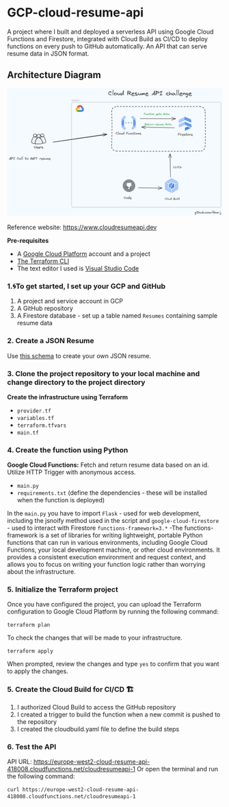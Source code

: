 # GCP-cloud-resume-api

A project where I built and deployed a serverless API using Google Cloud Functions and Firestore, integrated with Cloud Build as CI/CD to deploy functions on every push to GitHub automatically. An API that can serve resume data in JSON format.

## Architecture Diagram

![Reference image](/images/architecture-image.png)

Reference website: <https://www.cloudresumeapi.dev>

**Pre-requisites**

* A [Google Cloud Platform](https://cloud.google.com/?hl=en) account and a project
* [The Terraform CLI](https://developer.hashicorp.com/terraform/install)
* The text editor I used is [Visual Studio Code](https://code.visualstudio.com/download)

### 1.🌀To get started, I set up your GCP and GitHub 

1. A project and service account in GCP
2. A GitHub repository
3. A Firestore database - set up a table named `Resumes` containing sample resume data

### 2. Create a JSON Resume

Use [this schema](https://jsonresume.org/schema/) to create your own JSON resume.

### 3. Clone the project repository to your local machine and change directory to the project directory

**Create the infrastructure using Terraform**

* `provider.tf`
* `variables.tf`
* `terraform.tfvars`
* `main.tf`

### 4. Create the function using Python

**Google Cloud Functions:** Fetch and return resume data based on an id. Utilize HTTP Trigger with anonymous access.

* `main.py`
* `requirements.txt` (define the dependencies - these will be installed when the function is deployed)

In the `main.py` you have to import `Flask` - used for web development, including the jsnoify method used in the script and `google-cloud-firestore` - used to interact with Firestore
`functions-framework=3.*` -The functions-framework is a set of libraries for writing lightweight, portable Python functions that can run in various environments, including Google Cloud Functions, your local development machine, or other cloud environments. It provides a consistent execution environment and request context, and allows you to focus on writing your function logic rather than worrying about the infrastructure.

### 5. Initialize the Terraform project

Once you have configured the project, you can upload the Terraform configuration to Google Cloud Platform by running the following command:

```
terraform plan
```

To check the changes that will be made to your infrastructure.

```
terraform apply
```

When prompted, review the changes and type `yes` to confirm that you want to apply the changes.

### 5. Create the Cloud Build for CI/CD :building_construction:

1. I authorized Cloud Build to access the GitHub repository
2. I created a trigger to build the function when a new commit is pushed to the repository
3. I created the cloudbuild.yaml file to define the build steps



### 6. Test the API

API URL: <https://europe-west2-cloud-resume-api-418008.cloudfunctions.net/cloudresumeapi-1>
Or open the terminal and run the following command:

```
curl https://europe-west2-cloud-resume-api-418008.cloudfunctions.net/cloudresumeapi-1
```